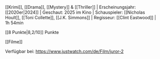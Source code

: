 
[[Krimi]], [[Drama]], [[Mystery]] & [[Thriller]] | Erscheinungsjahr: [[2020er|2024]] | Geschaut: 2025 im Kino | Schauspieler: [[Nicholas Hoult]], [[Toni Collette]], [[J.K. Simmons]] | Regisseur: [[Clint Eastwood]] | 1h 54min

[[8 Punkte|8,2/10]] Punkte


[[Filme]]

Verfügbar bei: https://www.justwatch.com/de/Film/juror-2

